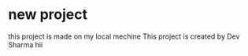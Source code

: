 # new project 
this project is made on my local mechine 
This project is created by Dev Sharma
hii 
